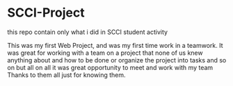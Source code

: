 # SCCI-Project
this repo contain only what i did in SCCI student activity

This was my first Web Project, and was my first time work in a teamwork. It was great for working with a team on a project that none of us knew anything about and how to be done or organize the project into tasks and so on but all on all it was great opportunity to meet and work with my team
Thanks to them all just for knowing them.
